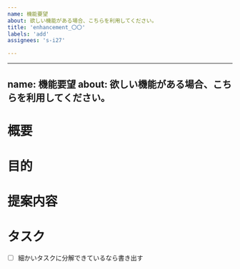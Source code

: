 ```yaml
---
name: 機能要望
about: 欲しい機能がある場合、こちらを利用してください。
title: 'enhancement_〇〇'
labels: 'add'
assignees: 's-i27'

---
```


---
name: 機能要望
about: 欲しい機能がある場合、こちらを利用してください。
---


<!-- 要望のテンプレート -->
# 概要

# 目的

# 提案内容

# タスク
- [ ] 細かいタスクに分解できているなら書き出す
